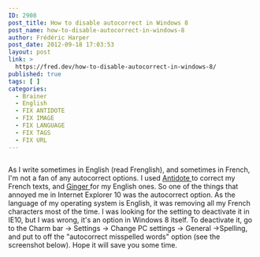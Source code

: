 ```yaml
---
ID: 2908
post_title: How to disable autocorrect in Windows 8
post_name: how-to-disable-autocorrect-in-windows-8
author: Frédéric Harper
post_date: 2012-09-18 17:03:53
layout: post
link: >
  https://fred.dev/how-to-disable-autocorrect-in-windows-8/
published: true
tags: [ ]
categories:
  - Brainer
  - English
  - FIX ANTIDOTE
  - FIX IMAGE
  - FIX LANGUAGE
  - FIX TAGS
  - FIX URL
---
```

<figure><img title="2012-09-15_1305" src="http://fred.dev/wp-content/uploads/2012/09/2012-09-15_1305.png" alt=""/></figure><p>As I write sometimes in English (read Frenglish), and sometimes in French, I'm not a fan of any autocorrect options. I used <a href="https://www.druide.com/antidote.html" target="_blank" rel="noopener noreferrer">Antidote </a>to correct my French texts, and <a href="https://www.gingersoftware.com/" target="_blank" rel="noopener noreferrer">Ginger </a>for my English ones. So one of the things that annoyed me in Internet Explorer 10 was the autocorrect option. As the language of my operating system is English, it was removing all my French characters most of the time. I was looking for the setting to deactivate it in IE10, but I was wrong, it's an option in Windows 8 itself. To deactivate it, go to the Charm bar -&gt; Settings -&gt; Change PC settings -&gt; General -&gt;Spelling, and put to off the "autocorrect misspelled words" option (see the screenshot below). Hope it will save you some time.</p> 